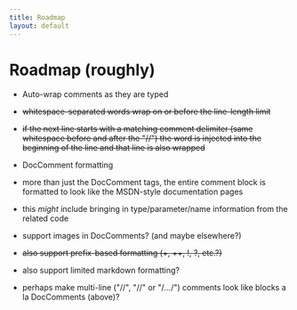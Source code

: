 ```yaml
---
title: Roadmap
layout: default
---
```


# Roadmap (roughly)

 * Auto-wrap comments as they are typed

  * <s>whitespace-separated words wrap on or before the line-length limit</s>

  * <s>if the next line starts with a matching comment delimiter (same whitespace
    before and after the "//") the word is injected into the beginning of the
    line and that line is also wrapped</s>

 * DocComment formatting

  * more than just the DocComment tags, the entire comment block is formatted
    to look like the MSDN-style documentation pages

  * this _might_ include bringing in type/parameter/name information from the
    related code

  * support images in DocComments?  (and maybe elsewhere?)

 * <s>also support prefix-based formatting (+, ++, !, ?, etc.?)</s>

 * also support limited markdown formatting?

 * perhaps make multi-line ("//", "//" or "/*...*/") comments look like blocks
   a la DocComments (above)?
